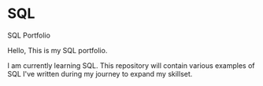 # SQL
SQL Portfolio

Hello, This is my SQL portfolio. 

I am currently learning SQL. This repository will contain various examples of SQL I've written during my journey to expand my skillset.
